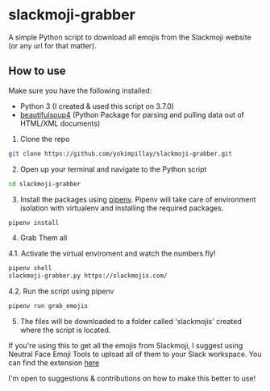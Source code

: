 # slackmoji-grabber
A simple Python script to download all emojis from the Slackmoji website (or any url for that matter).

## How to use

Make sure you have the following installed:
- Python 3 (I created & used this script on 3.7.0)
- [beautifulsoup4](https://www.crummy.com/software/BeautifulSoup/bs4/doc/) (Python Package for parsing and pulling data out of HTML/XML documents)

1. Clone the repo
```bash 
git clone https://github.com/yokimpillay/slackmoji-grabber.git
```

2. Open up your terminal and navigate to the Python script
```bash
cd slackmoji-grabber
```

3. Install the packages using [pipenv](https://github.com/pypa/pipenv/). Pipenv will take care of environment isolation with virtualenv and installing the required packages.
```bash
pipenv install
```

4. Grab Them all

4.1. Activate the virtual enviroment and watch the numbers fly!
```bash
pipenv shell
slackmoji-grabber.py https://slackmojis.com/
```

4.2. Run the script using pipenv
```bash
pipenv run grab_emojis
```

5. The files will be downloaded to a folder called 'slackmojis' created where the script is located.

If you're using this to get all the emojis from Slackmoji, I suggest using Neutral Face Emoji Tools to upload all of them to your Slack workspace. You can find the extension [here](https://chrome.google.com/webstore/detail/neutral-face-emoji-tools/anchoacphlfbdomdlomnbbfhcmcdmjej?hl=en) 

I'm open to suggestions & contributions on how to make this better to use!
